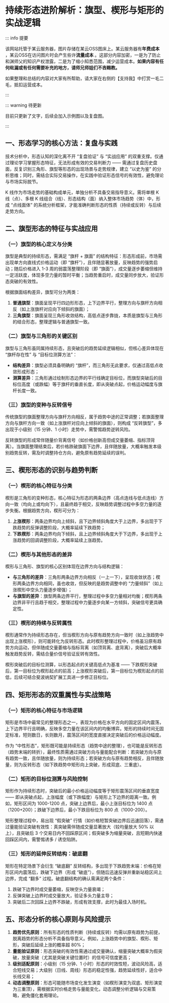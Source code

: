# 持续形态进阶解析：旗型、楔形与矩形的实战逻辑

::: info 提要

该网站托管于某云服务器，图片存储在某云OSS图床上。某云服务器有**年费成本** ，某云OSS在访问图片时会产生些许**流量成本** 。这部分内容加密，一是为了防止和渊师父的知识产权泄露，二是为了缩小知悉范围，减少运营成本。**如果内容有任何纰漏或有任何需要补充的地方，请师兄师姐们不吝赐教。**

如果整理和总结的内容对大家有所帮助，请大家在右侧的【支持我】中打赏一毛二毛，抵扣运营成本。

:::

::: warning 待更新

目前只更新了文字，后续会加入示例图以及复盘图。

:::

## 一、形态学习的核心方法：复盘与实践

技术分析中，形态认知的深化离不开 “复盘验证” 与 “实战应用” 的双重支撑。仅通过理论学习掌握形态特征，无法形成有效的交易判断力 —— 需通过复盘历史盘面，反复识别三角形、旗型等形态的出现场景与走势规律，建立 “以史为鉴” 的分析思维；同时，需结合实际交易操作，在实践中验证形态信号的有效性，避免理论与市场实际脱节。

K 线作为市场走势的基础构成单元，单独分析不具备交易指导意义。需将单根 K 线（点）、多根 K 线组合（线）、形态结构（面）纳入整体市场趋势（体）中，形成 “点线面体” 的系统分析框架，才能准确判断形态的性质（持续或反转）与后续走势方向。

## 二、旗型形态的特征与实战应用

### （一）旗型的核心定义与分类

旗型是典型的持续形态，需满足 “旗杆 + 旗面” 的结构特征：形态形成前，市场需出现单方向直线式价格运动（即 “旗杆”），且伴随显著放量，反映趋势的强势启动；随后价格进入 1-3 周的弱震荡整理阶段（即 “旗面”），成交量逐步萎缩但维持一定活跃度，体现多空力量的暂时平衡；当趋势重启时，成交量同步放大，验证形态突破的有效性。

根据旗面结构差异，旗型可分为两类：

1. **普通旗型**：旗面呈现平行四边形形态，上下边界平行，整理方向与旗杆方向相反（如上涨旗杆对应向下倾斜的旗面）；
2. **三角旗型**：旗面呈现三角形收敛结构，高低点逐步靠拢，本质是旗型与三角形的结合形态，整理逻辑与普通旗型一致。

### （二）旗型与三角形的关键区别

旗型与三角形虽同属持续形态，且突破后的趋势延续逻辑相似，但核心差异体现在 “旗杆存在性” 与 “目标位测算方法”：

- **结构差异**：旗型必须具备明确的 “旗杆”，而三角形无此要求，仅通过高低点收敛形成形态；
- **测算差异**：三角形通过绘制形态边界的平行线确定目标位，而旗型突破后的目标位高度（或跌幅）等于旗杆的垂直长度，即从突破点起，价格运动幅度与旗杆长度一致。

### （三）旗型的变种与反转信号

传统旗型的旗面整理方向与旗杆方向相反，属于趋势中途的正常调整；若旗面整理方向与旗杆方向一致（如上涨旗杆对应向上倾斜的旗面），则构成 “反转旗型”，多出现于小级别（15 分钟、1 小时）走势中，需警惕趋势逆转风险。

反转旗型的形成常伴随量价背离信号（如价格创新高但成交量萎缩、指标顶背离）。当旗面整理结束后，若价格跌破旗面下边界，且伴随放量，大概率触发本级别趋势反转，需及时调整持仓方向，避免原有趋势延续的误判。

## 三、楔形形态的识别与趋势判断

### （一）楔形的核心特征与分类

楔形是三角形的变种形态，核心特征为形态的两条边界（高点连线与低点连线）方向一致（均向上或均向下），且最终趋于相交，反映趋势调整过程中多空力量的逐步失衡。根据趋势方向，楔形可分为：

1. **上涨楔形**：两条边界均向上倾斜，且下边界倾斜角度大于上边界，多出现于下跌趋势的反弹调整阶段，大概率延续下跌趋势；
2. **下跌楔形**：两条边界均向下倾斜，且上边界倾斜角度大于下边界，多出现于上涨趋势的回调调整阶段，大概率延续上涨趋势。

### （二）楔形与其他形态的差异

楔形与三角形、旗型的核心区别体现在边界方向与结构逻辑：

- **与三角形的差异**：三角形两条边界方向相反（一上一下），呈现收敛状态；楔形两条边界方向相同，虽也收敛，但反映的是趋势调整中的 “力量倾斜”（如上涨楔形中空头力量逐步增强）；
- **与旗型的差异**：旗型两条边界平行，整理过程中多空力量相对均衡；楔形两条边界非平行且趋于相交，整理过程中力量逐步向某一方倾斜，突破信号更具确定性。

### （三）楔形的持续与反转属性

楔形通常作为持续形态存在，但当楔形方向与原有趋势方向一致时（如上涨趋势中出现上涨楔形），则可能转化为反转形态。此时楔形整理过程中，价格虽沿原有趋势方向运动，但伴随成交量萎缩与指标背离（如顶背离、底背离），突破后大概率触发趋势反转，需结合量价信号验证反转有效性。

楔形突破后的目标位测算，以形态起点的关键高低点为基准 —— 下跌楔形突破后，第一目标位为楔形起点的前高；上涨楔形突破后，第一目标位为楔形起点的前低，后续可结合斐波纳契扩展工具进一步修正目标位。

## 四、矩形形态的双重属性与实战策略

### （一）矩形的核心特征与市场逻辑

矩形是市场中最常见的整理形态之一，表现为价格在水平方向的固定区间内震荡，上下边界平行且明确，反映多空力量在该区间内的均衡博弈。矩形的持续时间无固定标准，短则数日，长则数月，震荡区间的宽度直接决定突破后的价格运动幅度。

作为 “中性形态”，矩形既可能是持续形态（趋势中途的整理），也可能是反转形态（趋势末端的转折），最终性质需通过突破方向与量能配合判断：若突破方向与原有趋势一致，且伴随放量，则为持续形态；若突破方向与原有趋势相反，且伴随放量，则为反转形态（如下跌趋势中矩形向上突破，形成双底、三重底）。

### （二）矩形的目标位测算与风险控制

矩形作为持续形态时，突破后的最小价格运动幅度等于矩形震荡区间的垂直宽度 —— 即从突破点起，上涨幅度（或下跌幅度）与矩形上下边界的距离一致。例如，矩形区间为 1000-1200 点，突破上边界后，最小上涨目标位为 1400 点（1200+200）；跌破下边界后，最小下跌目标位为 800 点（1000-200）。

矩形整理过程中，易出现 “假突破” 行情（如价格短暂突破边界后迅速回落），需通过量能验证突破有效性：真突破需伴随成交量显著放大（较均量放大 50% 以上），且突破后 3 个交易日内不回踩原区间；假突破多为缩量突破，且短期内快速回踩区间内，需警惕诱多 / 诱空陷阱。

### （三）矩形的延伸反转结构：破底翻

矩形在特定场景下会衍生 “破底翻” 反转结构，多出现于下跌趋势末端：价格在矩形区间内震荡后，跌破下边界（形成 “破底”），但随后迅速反弹并重新站稳区间上边界，完成 “翻多” 过程。破底翻结构的确认需满足两个条件：

1. 跌破下边界时成交量萎缩，反映空头力量衰竭；
2. 反弹突破上边界时成交量放大，验证多头力量主导；
3. 突破后二次回踩上边界不跌破，形成有效支撑，此时为最佳入场时机。

## 五、形态分析的核心原则与风险提示

1. **趋势优先原则**：所有形态的性质判断（持续或反转）均需以原有趋势为前提，脱离趋势的形态分析不具备指导意义。例如，上涨趋势中的旗型、楔形、矩形，突破后延续上涨的概率超 80%；
2. **量能验证原则**：形态突破的有效性需通过成交量确认，缩量突破大概率为假突破，放量突破（尤其是突破关键位置时）的信号可信度更高；
3. **级别适配原则**：小级别（15 分钟、1 小时）形态的时效性短，波动风险高，适合短线交易；大级别（日线、周线）形态的稳定性强，趋势延续性好，适合中长线交易；
4. **动态调整原则**：形态可能随市场变化发生演变（如楔形演变为双底、矩形演变为三重顶），需根据实时价格走势与量能变化，动态调整分析逻辑与交易策略，避免僵化套用理论。

<!-- 总结成文章形式，分章节，然后用严肃方式去总结，不要说作者指出，视频指出。章节标题不要有很浓的ai味儿。 -->